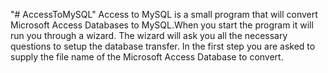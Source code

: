 "# AccessToMySQL" 
Access to MySQL is a small program that will convert Microsoft Access Databases to MySQL.When you start the program it will run you through a wizard. The wizard will ask you all the necessary questions to setup the database transfer. In the first step you are asked to supply the file name of the Microsoft Access Database to convert.
